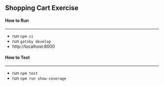 ## Shopping Cart Exercise

#### How to Run
---
- run `npm ci`
- run `gatsby develop`
- http://localhost:8000


#### How to Test
---
- run `npm test`
- run `npm run show-coverage`
